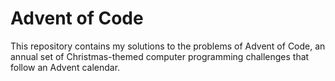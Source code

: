 # Advent of Code

This repository contains my solutions to the problems of Advent of Code, an annual set of Christmas-themed computer programming challenges that follow an Advent calendar.
